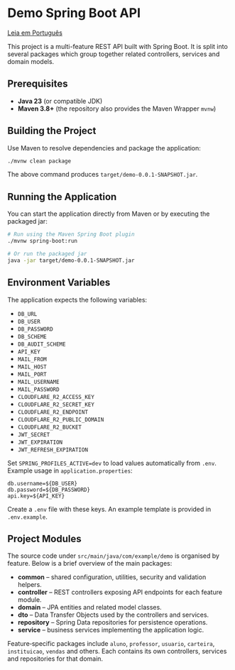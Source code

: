 # Demo Spring Boot API

[Leia em Português](README.md)

This project is a multi-feature REST API built with Spring Boot. It is split into several packages which group together related controllers, services and domain models.

## Prerequisites

- **Java 23** (or compatible JDK)
- **Maven 3.8+** (the repository also provides the Maven Wrapper `mvnw`)

## Building the Project

Use Maven to resolve dependencies and package the application:

```bash
./mvnw clean package
```

The above command produces `target/demo-0.0.1-SNAPSHOT.jar`.

## Running the Application

You can start the application directly from Maven or by executing the packaged jar:

```bash
# Run using the Maven Spring Boot plugin
./mvnw spring-boot:run

# Or run the packaged jar
java -jar target/demo-0.0.1-SNAPSHOT.jar
```

## Environment Variables

The application expects the following variables:

- `DB_URL`
- `DB_USER`
- `DB_PASSWORD`
- `DB_SCHEME`
- `DB_AUDIT_SCHEME`
- `API_KEY`
- `MAIL_FROM`
- `MAIL_HOST`
- `MAIL_PORT`
- `MAIL_USERNAME`
- `MAIL_PASSWORD`
- `CLOUDFLARE_R2_ACCESS_KEY`
- `CLOUDFLARE_R2_SECRET_KEY`
- `CLOUDFLARE_R2_ENDPOINT`
- `CLOUDFLARE_R2_PUBLIC_DOMAIN`
- `CLOUDFLARE_R2_BUCKET`
- `JWT_SECRET`
- `JWT_EXPIRATION`
- `JWT_REFRESH_EXPIRATION`

Set `SPRING_PROFILES_ACTIVE=dev` to load values automatically from `.env`.
Example usage in `application.properties`:

```properties
db.username=${DB_USER}
db.password=${DB_PASSWORD}
api.key=${API_KEY}
```
Create a `.env` file with these keys. An example template is provided in
`.env.example`.

## Project Modules

The source code under `src/main/java/com/example/demo` is organised by feature. Below is a brief overview of the main packages:

- **common** – shared configuration, utilities, security and validation helpers.
- **controller** – REST controllers exposing API endpoints for each feature module.
- **domain** – JPA entities and related model classes.
- **dto** – Data Transfer Objects used by the controllers and services.
- **repository** – Spring Data repositories for persistence operations.
- **service** – business services implementing the application logic.

Feature‑specific packages include `aluno`, `professor`, `usuario`, `carteira`, `instituicao`, `vendas` and others. Each contains its own controllers, services and repositories for that domain.

